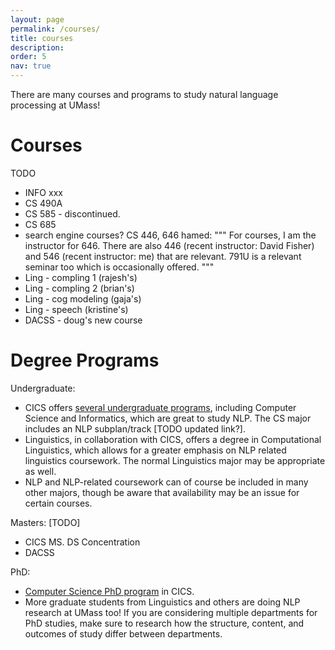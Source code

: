 ```yaml
---
layout: page
permalink: /courses/
title: courses
description:
order: 5
nav: true
---
```


<p>
There are many courses and programs to study natural language processing at UMass!
</p>

<h1>Courses</h1>

TODO
 - INFO xxx
 - CS 490A
 - CS 585 - discontinued.
 - CS 685
 - search engine courses? CS 446, 646 hamed: """
For courses, I am the instructor for 646. There are also 446 (recent instructor: David Fisher) and 546 (recent instructor: me) that are relevant. 791U is a relevant seminar too which is occasionally offered.
"""
 - Ling - compling 1 (rajesh's)
 - Ling - compling 2 (brian's)
 - Ling - cog modeling (gaja's)
 - Ling - speech (kristine's)
 - DACSS - doug's new course

<h1>Degree Programs</h1>
<p>Undergraduate:</p>
<ul>
<li>CICS offers <a href="https://www.cics.umass.edu/degrees">several undergraduate programs</a>, including Computer Science and Informatics, which are great to study NLP.
The CS major includes an NLP subplan/track [TODO updated link?].
</li>
<li>Linguistics, in collaboration with CICS, offers a degree in Computational Linguistics, which allows for a greater emphasis on NLP related linguistics coursework. The normal Linguistics major may be appropriate as well.</li>
<li>NLP and NLP-related coursework can of course be included in many other majors, though be aware that availability may be an issue for certain courses.</li>
</ul>

<p>Masters: [TODO]</p>
<ul>
<li>CICS MS.  DS Concentration</li>
<li>DACSS</li>
</ul>

<p>PhD: </p>
<ul>
<li><a href="https://www.cics.umass.edu/degree-program/doctoral">Computer Science PhD program</a> in CICS.</li>
<li>More graduate students from Linguistics and others are doing NLP research at UMass too!
If you are considering multiple departments for PhD studies, make sure to research how the structure, content, and outcomes of study differ between departments.</li>
</ul>
